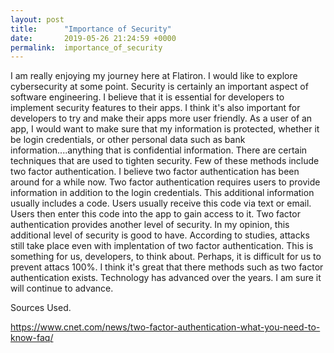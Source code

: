 ```yaml
---
layout: post
title:      "Importance of Security"
date:       2019-05-26 21:24:59 +0000
permalink:  importance_of_security
---
```




I am really enjoying my journey here at Flatiron.  I would like to explore cybersecurity at some point.  Security is certainly an important aspect of software engineering. I believe that it is essential for developers to implement security features to their apps. I think it's also important for developers to try and make their apps more user friendly.  As a user of an app, I would want to make sure that my information is protected, whether it be login credentials, or other personal data such as bank information....anything that is confidential information.  There are certain techniques that are used to tighten security.  Few of these methods include two factor authentication.  I believe two factor authentication has been around for a while now.  Two factor authentication requires users to provide information in addition to the login credentials.  This additional information usually includes a code. Users usually receive this code via text or email. Users then enter this code into the app to gain access to it.  Two factor authentication provides another level of security.  In my opinion, this additional level of security is good to have. According to studies, attacks still take place even with implentation of two factor authentication. This is something for us, developers, to think about. Perhaps, it is difficult for us to prevent attacs 100%. I think it's great that there methods such as two factor authentication exists.  Technology has advanced over the years. I am sure it will continue to advance. 


Sources Used.

https://www.cnet.com/news/two-factor-authentication-what-you-need-to-know-faq/
